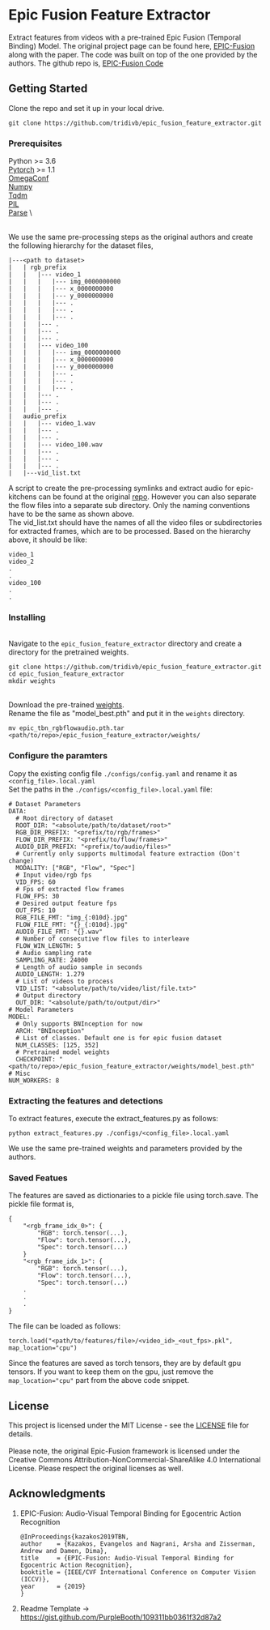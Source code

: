 # Epic Fusion Feature Extractor

Extract features from videos with a pre-trained Epic Fusion (Temporal Binding) Model. The original project page can be found here, [EPIC-Fusion](https://ekazakos.github.io/TBN/) along with the paper. The code was built on top of the one provided by the authors. The github repo is, [EPIC-Fusion Code](https://github.com/ekazakos/temporal-binding-network)

## Getting Started

Clone the repo and set it up in your local drive.

```
git clone https://github.com/tridivb/epic_fusion_feature_extractor.git
```

### Prerequisites

Python >= 3.6\
[Pytorch](https://pytorch.org/)  >= 1.1\
[OmegaConf](https://github.com/omry/omegaconf) \
[Numpy](https://numpy.org/) \
[Tqdm](https://github.com/tqdm/tqdm) \
[PIL](https://pillow.readthedocs.io/en/stable/) \
[Parse](https://pypi.org/project/parse/) \

\
We use the same pre-processing steps as the original authors and create the following hierarchy for the dataset files,

```
|---<path to dataset>
|   | rgb_prefix
|   |   |--- video_1
|   |   |   |--- img_0000000000
|   |   |   |--- x_0000000000
|   |   |   |--- y_0000000000
|   |   |   |--- .
|   |   |   |--- .
|   |   |   |--- .
|   |   |--- .
|   |   |--- .
|   |   |--- .
|   |   |--- video_100
|   |   |   |--- img_0000000000
|   |   |   |--- x_0000000000
|   |   |   |--- y_0000000000
|   |   |   |--- .
|   |   |   |--- .
|   |   |   |--- .
|   |   |--- .
|   |   |--- .
|   |   |--- .
|   audio_prefix
|   |   |--- video_1.wav
|   |   |--- .
|   |   |--- .
|   |   |--- video_100.wav
|   |   |--- .
|   |   |--- .
|   |   |--- .
|   |---vid_list.txt
```

A script to create the pre-processing symlinks and extract audio for epic-kitchens can be found at the original [repo](https://github.com/ekazakos/temporal-binding-network/tree/master/preprocessing_epic). However you can also separate the flow files into a separate sub directory. Only the naming conventions have to be the same as shown above.
\
The vid_list.txt should have the names of all the video files or subdirectories for extracted frames, which are to be processed.
Based on the hierarchy above, it should be like:
```
video_1
video_2
.
.
video_100
.
.
```

### Installing
\
Navigate to the ```epic_fusion_feature_extractor``` directory and create a directory for the pretrained weights.

```
git clone https://github.com/tridivb/epic_fusion_feature_extractor.git
cd epic_fusion_feature_extractor
mkdir weights
```
\
Download the pre-trained [weights](https://drive.google.com/uc?export=download&id=1c2z0xrshfpLvhcbkIpNJVcdyPe5rEO-g). \
Rename the file as "model_best.pth" and put it in the ```weights``` directory.

```
mv epic_tbn_rgbflowaudio.pth.tar <path/to/repo>/epic_fusion_feature_extractor/weights/
```

### Configure the paramters

Copy the existing config file ```./configs/config.yaml``` and rename it as ```<config_file>.local.yaml```
\
Set the paths in the ```./configs/<config_file>.local.yaml``` file:

```
# Dataset Parameters
DATA:
  # Root directory of dataset
  ROOT_DIR: "<absolute/path/to/dataset/root>"
  RGB_DIR_PREFIX: "<prefix/to/rgb/frames>"
  FLOW_DIR_PREFIX: "<prefix/to/flow/frames>"
  AUDIO_DIR_PREFIX: "<prefix/to/audio/files>"
  # Currently only supports multimodal feature extraction (Don't change)
  MODALITY: ["RGB", "Flow", "Spec"]
  # Input video/rgb fps
  VID_FPS: 60
  # Fps of extracted flow frames
  FLOW_FPS: 30
  # Desired output feature fps 
  OUT_FPS: 10
  RGB_FILE_FMT: "img_{:010d}.jpg"
  FLOW_FILE_FMT: "{}_{:010d}.jpg"
  AUDIO_FILE_FMT: "{}.wav"
  # Number of consecutive flow files to interleave
  FLOW_WIN_LENGTH: 5
  # Audio sampling rate
  SAMPLING_RATE: 24000
  # Length of audio sample in seconds
  AUDIO_LENGTH: 1.279
  # List of videos to process
  VID_LIST: "<absolute/path/to/video/list/file.txt>"
  # Output directory
  OUT_DIR: "<absolute/path/to/output/dir>"
# Model Parameters
MODEL:
  # Only supports BNInception for now
  ARCH: "BNInception"
  # List of classes. Default one is for epic fusion dataset
  NUM_CLASSES: [125, 352]
  # Pretrained model weights
  CHECKPOINT: "<path/to/repo>/epic_fusion_feature_extractor/weights/model_best.pth"
# Misc
NUM_WORKERS: 8
```

### Extracting the features and detections

To extract features, execute the extract_features.py as follows:

```
python extract_features.py ./configs/<config_file>.local.yaml
```

We use the same pre-trained weights and parameters provided by the authors.

### Saved Featues

The features are saved as dictionaries to a pickle file using torch.save. The pickle file format is,

```
{
    "<rgb_frame_idx_0>": {
        "RGB": torch.tensor(...),
        "Flow": torch.tensor(...),
        "Spec": torch.tensor(...)
    }
    "<rgb_frame_idx_1>": {
        "RGB": torch.tensor(...),
        "Flow": torch.tensor(...),
        "Spec": torch.tensor(...)
    .
    .
    .
}
```

The file can be loaded as follows:

```
torch.load("<path/to/features/file>/<video_id>_<out_fps>.pkl", map_location="cpu")
```

Since the features are saved as torch tensors, they are by default gpu tensors. If you want to keep them on the gpu, just remove the ```map_location="cpu"``` part from the above code snippet.

## License

This project is licensed under the MIT License - see the [LICENSE](LICENSE) file for details.\
\
Please note, the original Epic-Fusion framework is licensed under the Creative Commons Attribution-NonCommercial-ShareAlike 4.0 International License. Please respect the original licenses as well.

## Acknowledgments

1. EPIC-Fusion: Audio-Visual Temporal Binding for Egocentric Action Recognition
    ```
    @InProceedings{kazakos2019TBN,
    author    = {Kazakos, Evangelos and Nagrani, Arsha and Zisserman, Andrew and Damen, Dima},
    title     = {EPIC-Fusion: Audio-Visual Temporal Binding for Egocentric Action Recognition},
    booktitle = {IEEE/CVF International Conference on Computer Vision (ICCV)},
    year      = {2019}
    }
    ```

2. Readme Template -> https://gist.github.com/PurpleBooth/109311bb0361f32d87a2